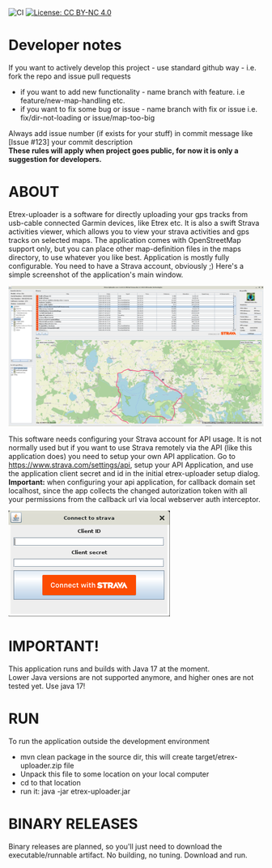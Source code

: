 ![CI](https://github.com/mikey75/etrex-uploader/actions/workflows/build.yml/badge.svg)
[![License: CC BY-NC 4.0](https://img.shields.io/badge/License-CC_BY--NC_4.0-lightgrey.svg)](https://creativecommons.org/licenses/by-nc/4.0/)

Developer notes 
==

If you want to actively develop this project - use standard github way - i.e. fork the repo and issue pull requests<br>
- if you want to add new functionality - name branch with feature. i.e feature/new-map-handling etc.
- if you want to fix some bug or issue - name branch with fix or issue i.e. fix/dir-not-loading or issue/map-too-big<br>

Always add issue number (if exists for your stuff) in commit message like [Issue #123] your commit description<br>
<b>These rules will apply when project goes public, for now it is only a suggestion for developers.</b>

ABOUT
=
Etrex-uploader is a software for directly uploading your gps tracks from usb-cable connected Garmin devices, like Etrex etc.
It is also a swift Strava activities viewer, which allows you to view your strava activities and gps tracks on selected maps.
The application comes with OpenStreetMap support only, but you can place other map-definition files in the maps directory, 
to use whatever you like best. Application is mostly fully configurable. You need to have a Strava account, obviously ;)
Here's a simple screenshot of the application's main window. 

![](src/main/resources/etrex-uploader.png)

This software needs configuring your Strava account for API usage. It is not normally used but if you want to use Strava
remotely via the API (like this application does) you need to setup your own API application.
Go to https://www.strava.com/settings/api, setup your API Application,  and use the  application client secret and id in the initial 
etrex-uploader setup dialog. <b>Important:</b> when configuring your api application, for callback domain set localhost, 
since the app collects the changed autorization token with all your permissions from the callback url 
via local webserver auth interceptor.

![](src/main/resources/setupApiApp.png)

IMPORTANT!
=
This application runs and builds with Java 17 at the moment.<br>
Lower Java versions are not supported anymore, and higher ones are not tested yet. 
Use java 17!

RUN
==
To run the application outside the development environment

- mvn clean package in the source dir, this will create target/etrex-uploader.zip file
- Unpack this file to some location on your local computer
- cd to that location 
- run it: java -jar etrex-uploader.jar 

BINARY RELEASES
=
Binary releases are planned, so you'll just need to download the executable/runnable artifact. No building, no tuning. Download and run.
